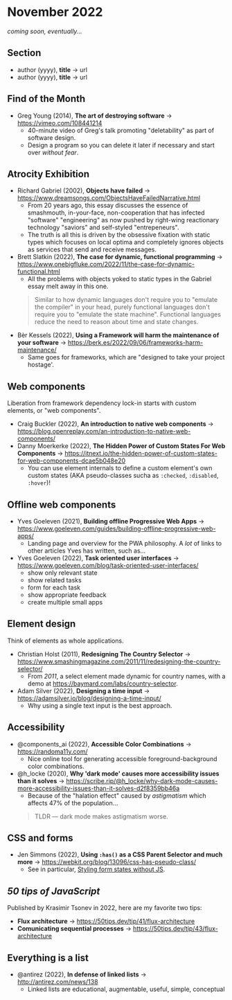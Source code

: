 # November 2022

*coming soon, eventually...*

## Section

+ author (yyyy), **title** &#8594; url
+ author (yyyy), **title** &#8594; url


## Find of the Month

+ Greg Young (2014), **The art of destroying software** &#8594; https://vimeo.com/108441214
  - 40-minute video of Greg's talk promoting "deletability" as part of software design.
  - Design a program so you can delete it later if necessary and start over *without fear*.

## Atrocity Exhibition

+ Richard Gabriel (2002), **Objects have failed** &#8594; https://www.dreamsongs.com/ObjectsHaveFailedNarrative.html
  - From 20 years ago, this essay discusses the essence of smashmouth, in-your-face, non-cooperation that has infected "software" "engineering" as now pushed by right-wing reactionary technology "saviors" and self-styled "entrepeneurs".
  - The truth is all this is driven by the obsessive fixation with static types which focuses on local optima and completely ignores objects as services that send and receive messages.
+ Brett Slatkin (2022), **The case for dynamic, functional programming** &#8594; https://www.onebigfluke.com/2022/11/the-case-for-dynamic-functional.html
  - All the problems with objects yoked to static types in the Gabriel essay melt away in this one.
  > Similar to how dynamic languages don't require you to "emulate the compiler" in your head, purely functional languages don't require you to "emulate the state machine". Functional languages reduce the need to reason about time and state changes.
+ Bèr Kessels (2022), **Using a Framework will harm the maintenance of your software** &#8594; https://berk.es/2022/09/06/frameworks-harm-maintenance/
  - Same goes for frameworks, which are "designed to take your project hostage'.

## Web components

Liberation from framework dependency lock-in starts with custom elements, or "web components".

+ Craig Buckler (2022), **An introduction to native web components** &#8594; https://blog.openreplay.com/an-introduction-to-native-web-components/
+ Danny Moerkerke (2022), **The Hidden Power of Custom States For Web Components** &#8594; https://itnext.io/the-hidden-power-of-custom-states-for-web-components-dcae5b048e20
  - You can use element internals to define a custom element's own custom states (AKA pseudo-classes sucha as `:checked`, `:disabled`, `:hover`)!

## Offline web components

+ Yves Goeleven (2021), **Building offline Progressive Web Apps** &#8594; https://www.goeleven.com/guides/building-offline-progressive-web-apps/
  - Landing page and overview for the PWA philosophy. A *lot* of links to other articles Yves has written, such as...
+ Yves Goeleven (2022), **Task oriented user interfaces** &#8594; https://www.goeleven.com/blog/task-oriented-user-interfaces/
  - show only relevant state
  - show related tasks
  - form for each task
  - show appropriate feedback
  - create multiple small apps

## Element design

Think of elements as whole applications.

+ Christian Holst (2011), **Redesigning The Country Selector** &#8594; https://www.smashingmagazine.com/2011/11/redesigning-the-country-selector/
  - From *2011*, a select element made dynamic for country names, with a demo at https://baymard.com/labs/country-selector.
+ Adam Silver (2022), **Designing a time input** &#8594; https://adamsilver.io/blog/designing-a-time-input/
  - Why using a single text input is the best approach.

## Accessibility

+ @components_ai (2022), **Accessible Color Combinations** &#8594; https://randoma11y.com/
  - Nice online tool for generating accessible foreground-background color combinations.
+ @h_locke (2020), **Why 'dark mode' causes more accessibility issues than it solves** &#8594; https://scribe.rip/@h_locke/why-dark-mode-causes-more-accessibility-issues-than-it-solves-d2f8359bb46a
  - Because of the "halation effect" caused by *astigmatism* which affects 47% of the population...
  > TLDR — dark mode makes astigmatism worse.

## CSS and forms

+ Jen Simmons (2022), **Using `:has()` as a CSS Parent Selector and much more** &#8594; https://webkit.org/blog/13096/css-has-pseudo-class/
  - See in particular, [Styling form states without JS](https://webkit.org/blog/13096/css-has-pseudo-class/#styling-form-states-without-js).

## *50 tips of JavaScript*

Published by Krasimir Tsonev in 2022, here are my favorite two tips:

+ **Flux architecture** &#8594; https://50tips.dev/tip/41/flux-architecture
+ **Comunicating sequential processes** &#8594; https://50tips.dev/tip/43/flux-architecture

## Everything is a list

+ @antirez (2022), **In defense of linked lists** &#8594; http://antirez.com/news/138
  - Linked lists are educational, augmentable, useful, simple, conceptual



